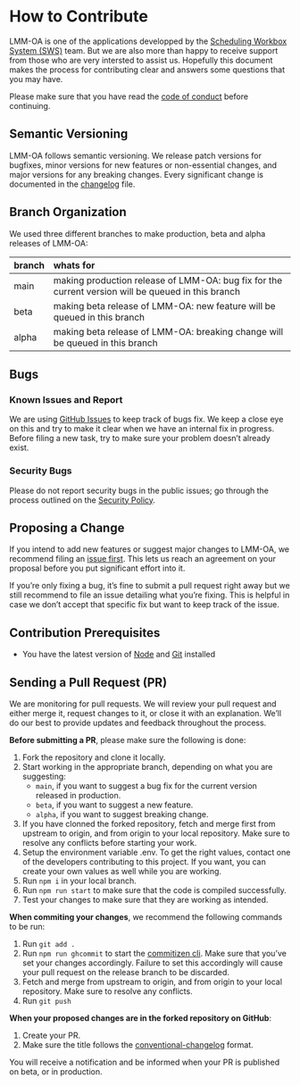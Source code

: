 # How to Contribute
LMM-OA is one of the applications developped by the [Scheduling Workbox System (SWS)](https://github.com/sws2apps) team. But we are also more than happy to receive support from those who are very intersted to assist us. Hopefully this document makes the process for contributing clear and answers some questions that you may have.

Please make sure that you have read the [code of conduct](https://github.com/sws2apps/lmm-oa-sws/blob/main/CODE_OF_CONDUCT.md) before continuing.

## Semantic Versioning
LMM-OA follows semantic versioning. We release patch versions for bugfixes, minor versions for new features or non-essential changes, and major versions for any breaking changes. Every significant change is documented in the [changelog](https://github.com/sws2apps/lmm-oa-sws/blob/main/CHANGELOG.md) file.

## Branch Organization
We used three different branches to make production, beta and alpha releases of LMM-OA:

| branch | whats for |
| :----- | :-------- |
| main   | making production release of LMM-OA: bug fix for the current version will be queued in this branch |
| beta   | making beta release of LMM-OA: new feature will be queued in this branch |
| alpha  | making beta release of LMM-OA: breaking change will be queued in this branch |

## Bugs

### Known Issues and Report
We are using [GitHub Issues](https://github.com/sws2apps/lmm-oa-sws/issues) to keep track of bugs fix. We keep a close eye on this and try to make it clear when we have an internal fix in progress. Before filing a new task, try to make sure your problem doesn’t already exist.

### Security Bugs
Please do not report security bugs in the public issues; go through the process outlined on the [Security Policy](https://github.com/sws2apps/lmm-oa-sws/blob/main/SECURITY.md).

## Proposing a Change
If you intend to add new features or suggest major changes to LMM-OA, we recommend filing an [issue first](https://github.com/sws2apps/lmm-oa-sws/issues). This lets us reach an agreement on your proposal before you put significant effort into it.

If you’re only fixing a bug, it’s fine to submit a pull request right away but we still recommend to file an issue detailing what you’re fixing. This is helpful in case we don’t accept that specific fix but want to keep track of the issue.

## Contribution Prerequisites
- You have the latest version of [Node](https://nodejs.org) and [Git](https://git-scm.com) installed

## Sending a Pull Request (PR)
We are monitoring for pull requests. We will review your pull request and either merge it, request changes to it, or close it with an explanation. We’ll do our best to provide updates and feedback throughout the process.

**Before submitting a PR**, please make sure the following is done:
1. Fork the repository and clone it locally.
2. Start working in the appropriate branch, depending on what you are suggesting:
   - `main`, if you want to suggest a bug fix for the current version released in production.
   - `beta`, if you want to suggest a new feature.
   - `alpha`, if you want to suggest breaking change.
3. If you have clonned the forked repository, fetch and merge first from upstream to origin, and from origin to your local repository. Make sure to resolve any conflicts before starting your work.
4. Setup the environment variable .env. To get the right values, contact one of the developers contributing to this project. If you want, you can create your own values as well while you are working.
5. Run `npm i` in your local branch.
6. Run `npm run start` to make sure that the code is compiled successfully.
7. Test your changes to make sure that they are working as intended.

**When commiting your changes**, we recommend the following commands to be run:
1. Run `git add .`
2. Run `npm run ghcommit` to start the [commitizen cli](https://github.com/commitizen/cz-cli#using-the-command-line-tool). Make sure that you’ve set your changes accordingly. Failure to set this accordingly will cause your pull request on the release branch to be discarded.
3. Fetch and merge from upstream to origin, and from origin to your local repository. Make sure to resolve any conflicts.
4. Run `git push`

**When your proposed changes are in the forked repository on GitHub**:
1. Create your PR.
2. Make sure the title follows the [conventional-changelog](https://github.com/semantic-release/semantic-release#commit-message-format) format.

You will receive a notification and be informed when your PR is published on beta, or in production.
